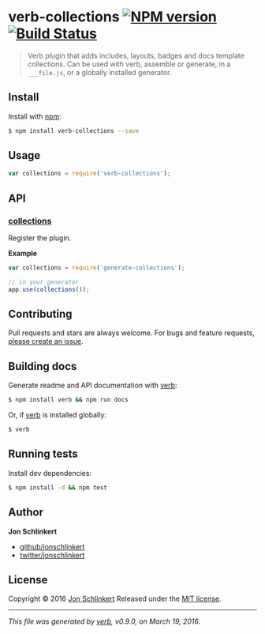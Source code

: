 # verb-collections [![NPM version](https://img.shields.io/npm/v/verb-collections.svg)](https://www.npmjs.com/package/verb-collections) [![Build Status](https://img.shields.io/travis/jonschlinkert/verb-collections.svg)](https://travis-ci.org/jonschlinkert/verb-collections)

> Verb plugin that adds includes, layouts, badges and docs template collections. Can be used with verb, assemble or generate, in a `___file.js`, or a globally installed generator.

## Install

Install with [npm](https://www.npmjs.com/):

```sh
$ npm install verb-collections --save
```

## Usage

```js
var collections = require('verb-collections');
```

## API

### [collections](index.js#L19)

Register the plugin.

**Example**

```js
var collections = require('generate-collections');

// in your generator
app.use(collections());
```

## Contributing

Pull requests and stars are always welcome. For bugs and feature requests, [please create an issue](https://github.com/jonschlinkert/verb-collections/issues/new).

## Building docs

Generate readme and API documentation with [verb](https://github.com/verbose/verb):

```sh
$ npm install verb && npm run docs
```

Or, if [verb](https://github.com/verbose/verb) is installed globally:

```sh
$ verb
```

## Running tests

Install dev dependencies:

```sh
$ npm install -d && npm test
```

## Author

**Jon Schlinkert**

* [github/jonschlinkert](https://github.com/jonschlinkert)
* [twitter/jonschlinkert](http://twitter.com/jonschlinkert)

## License

Copyright © 2016 [Jon Schlinkert](https://github.com/jonschlinkert)
Released under the [MIT license](https://github.com/jonschlinkert/verb-collections/blob/master/LICENSE).

***

_This file was generated by [verb](https://github.com/verbose/verb), v0.9.0, on March 19, 2016._